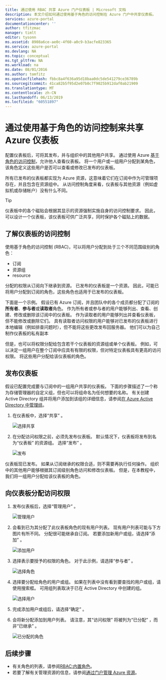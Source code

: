 ```yaml
---
title: 通过使用 RBAC 共享 Azure 门户仪表板 | Microsoft 文档
description: 本文介绍如何通过使用基于角色的访问控制在 Azure 门户中共享仪表板。
services: azure-portal
documentationcenter: ''
author: tfitzmac
manager: timlt
editor: tysonn
ms.assetid: 8908a6ce-ae0c-4f60-a0c9-b3acfe823365
ms.service: azure-portal
ms.devlang: NA
ms.topic: conceptual
ms.tgt_pltfrm: NA
ms.workload: na
ms.date: 08/01/2016
ms.author: tomfitz
ms.openlocfilehash: fbbc8a4f636a95d18baa0dc5de541279ce36789b
ms.sourcegitcommit: 41ca82b5f95d2e07b0c7f9025b912daf0ab21909
ms.translationtype: MT
ms.contentlocale: zh-CN
ms.lasthandoff: 06/13/2019
ms.locfileid: "60551897"
---
```

# <a name="share-azure-dashboards-by-using-role-based-access-control"></a>通过使用基于角色的访问控制来共享 Azure 仪表板
配置仪表板后，可将其发布，并与组织中的其他用户共享。 通过使用 Azure [基于角色的访问控制](../role-based-access-control/role-assignments-portal.md)，允许他人查看仪表板。 将一个用户或一组用户分配到某角色，该角色定义这些用户是否可以查看或修改已发布的仪表板。 

所有已发布的仪表板都实现为 Azure 资源，这意味着它们在订阅中作为可管理项存在，并且包含在资源组中。  从访问控制角度来看，仪表板与其他资源（例如虚拟机或存储帐户）没有什么不同。

> [!TIP]
> 仪表板中的各个磁贴会根据其显示的资源强制实施自身的访问控制要求。  因此，可以设计一个仪表板，该仪表板可供广泛共享，同时保护各个磁贴上的数据。
> 
> 

## <a name="understanding-access-control-for-dashboards"></a>了解仪表板的访问控制
使用基于角色的访问控制 (RBAC)，可以将用户分配到处于三个不同范围级别的角色：

* 订阅
* 资源组
* resource

分配的权限从订阅向下继承到资源。 已发布的仪表板是一个资源。 因此，可能已将用户分配到订阅的角色，这些角色也适用于已发布的仪表板。 

下面是一个示例。  假设已有 Azure 订阅，并且团队中的各个成员都分配了订阅的**所有者**、**参与者**或**读取者**角色。 作为所有者或参与者的用户能够列出、查看、创建、修改或删除该订阅中的仪表板。  作为读取者的用户能够列出并查看仪表板，但不能修改或删除它们。  具有读取者访问权限的用户能够对已发布的仪表板进行本地编辑（例如排查问题时），但不能将这些更改发布回服务器。  他们可以为自己制作仪表板的私有副本

但是，也可以将权限分配给包含若干个仪表板的资源组或单个仪表板。 例如，可以决定一组用户在整个订阅中应具有有限的权限，但对特定仪表板具有更高的访问权限。 将这些用户分配给该仪表板的角色。 

## <a name="publish-dashboard"></a>发布仪表板
假设已配置完成要与订阅中的一组用户共享的仪表板。 下面的步骤描述了一个称为存储管理器的自定义组，但也可以将组命名为任何想要的名称。 有关创建 Active Directory 组并将用户添加到该组的详细信息，请参阅[在 Azure Active Directory 中管理组](../active-directory/fundamentals/active-directory-groups-create-azure-portal.md)。

1. 在仪表板中，选择“共享”  。
   
     ![选择共享](./media/azure-portal-dashboard-share-access/select-share.png)
2. 在分配访问权限之前，必须先发布仪表板。 默认情况下，仪表板将发布到名为“仪表板”  的资源组。 选择“发布”  。
   
     ![发布](./media/azure-portal-dashboard-share-access/publish.png)

仪表板现已发布。 如果从订阅继承的权限合适，则不需要再执行任何操作。 组织中的其他用户能够根据其订阅级别角色访问和修改仪表板。 但是，在本教程中，我们将一组用户分配给该仪表板的角色。

## <a name="assign-access-to-a-dashboard"></a>向仪表板分配访问权限
1. 发布仪表板后，选择“管理用户”  。
   
     ![管理用户](./media/azure-portal-dashboard-share-access/manage-users.png)
2. 会看到已为其分配了此仪表板角色的现有用户列表。 现有用户列表可能与下方图片有所不同。 分配很可能继承自订阅。 若要添加新用户或组，请选择“添加”  。
   
     ![添加用户](./media/azure-portal-dashboard-share-access/existing-users.png)
3. 选择表示要授予的权限的角色。 对于此示例，请选择“参与者”  。
   
     ![选择角色](./media/azure-portal-dashboard-share-access/select-role.png)
4. 选择要分配给角色的用户或组。 如果在列表中没有看到要查找的用户或组，请使用搜索框。 可用组列表取决于已在 Active Directory 中创建的组。
   
     ![选择用户](./media/azure-portal-dashboard-share-access/select-user.png) 
5. 完成添加用户或组后，请选择“确定”  。 
6. 会将新分配添加到用户列表。 请注意，其“访问权限”  将被列为“已分配”  ，而非“已继承”  。
   
     ![已分配的角色](./media/azure-portal-dashboard-share-access/assigned-roles.png)

## <a name="next-steps"></a>后续步骤
* 有关角色的列表，请参阅[RBAC:内置角色](../role-based-access-control/built-in-roles.md)。
* 若要了解有关管理资源的信息，请参阅[通过门户管理 Azure 资源](resource-group-portal.md)。

